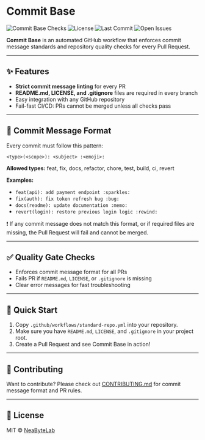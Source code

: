 # Commit Base

![Commit Base Checks](https://github.com/NeaByteLab/Commit-Base/actions/workflows/standard-repo.yml/badge.svg)
![License](https://img.shields.io/github/license/NeaByteLab/Commit-Base)
![Last Commit](https://img.shields.io/github/last-commit/NeaByteLab/Commit-Base)
![Open Issues](https://img.shields.io/github/issues/NeaByteLab/Commit-Base)

**Commit Base** is an automated GitHub workflow that enforces commit message standards and repository quality checks for every Pull Request.

---

## ✨ Features

* **Strict commit message linting** for every PR
* **README.md, LICENSE, and .gitignore** files are required in every branch
* Easy integration with any GitHub repository
* Fail-fast CI/CD: PRs cannot be merged unless all checks pass

---

## 📝 Commit Message Format

Every commit must follow this pattern:

```
<type>(<scope>): <subject> :<emoji>:
```

**Allowed types:** feat, fix, docs, refactor, chore, test, build, ci, revert

**Examples:**

* `feat(api): add payment endpoint :sparkles:`
* `fix(auth): fix token refresh bug :bug:`
* `docs(readme): update documentation :memo:`
* `revert(login): restore previous login logic :rewind:`

❗ If any commit message does not match this format, or if required files are missing, the Pull Request will fail and cannot be merged.

---

## ✅ Quality Gate Checks

* Enforces commit message format for all PRs
* Fails PR if `README.md`, `LICENSE`, or `.gitignore` is missing
* Clear error messages for fast troubleshooting

---

## 🚀 Quick Start

1. Copy `.github/workflows/standard-repo.yml` into your repository.
2. Make sure you have `README.md`, `LICENSE`, and `.gitignore` in your project root.
3. Create a Pull Request and see Commit Base in action!

---

## 🙌 Contributing

Want to contribute? Please check out [CONTRIBUTING.md](CONTRIBUTING.md) for commit message format and PR rules.

---

## 📄 License

MIT © [NeaByteLab](https://github.com/NeaByteLab)